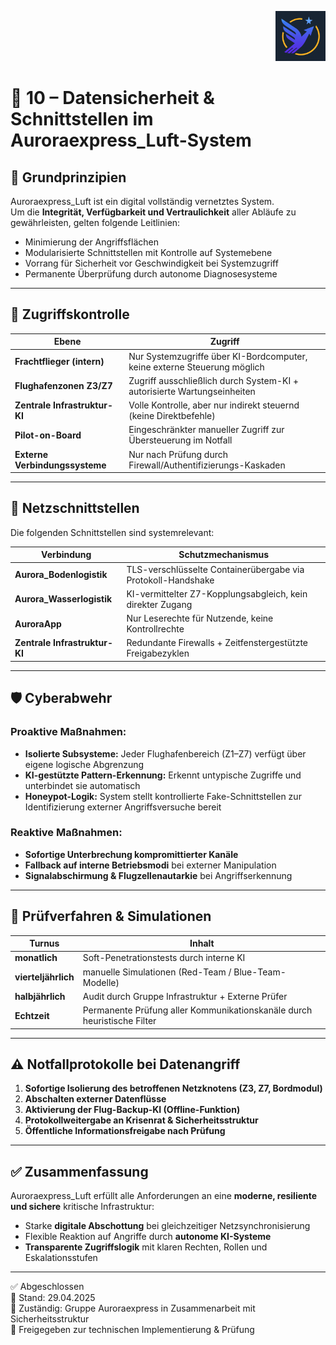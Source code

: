 <p align="right">
  <img src="./Auroraexpress_Luft_Logo.png" alt="Logo von Auroraexpress_Luft" height="80">
</p>
<!--
Autor: Fabio Weidner
Version: 1.0
Sektion: Infrastruktur – Auroraexpress_Luft
Veröffentlichung: April 2025
-->

# 🔐 10 – Datensicherheit & Schnittstellen im Auroraexpress_Luft-System

## 🧱 Grundprinzipien

Auroraexpress_Luft ist ein digital vollständig vernetztes System.  
Um die **Integrität, Verfügbarkeit und Vertraulichkeit** aller Abläufe zu gewährleisten, gelten folgende Leitlinien:

- Minimierung der Angriffsflächen
- Modularisierte Schnittstellen mit Kontrolle auf Systemebene
- Vorrang für Sicherheit vor Geschwindigkeit bei Systemzugriff
- Permanente Überprüfung durch autonome Diagnosesysteme

---

## 🧠 Zugriffskontrolle

| Ebene | Zugriff |
|-------|---------|
| **Frachtflieger (intern)** | Nur Systemzugriffe über KI-Bordcomputer, keine externe Steuerung möglich |
| **Flughafenzonen Z3/Z7** | Zugriff ausschließlich durch System-KI + autorisierte Wartungseinheiten |
| **Zentrale Infrastruktur-KI** | Volle Kontrolle, aber nur indirekt steuernd (keine Direktbefehle) |
| **Pilot-on-Board** | Eingeschränkter manueller Zugriff zur Übersteuerung im Notfall |
| **Externe Verbindungssysteme** | Nur nach Prüfung durch Firewall/Authentifizierungs-Kaskaden |

---

## 🧩 Netzschnittstellen

Die folgenden Schnittstellen sind systemrelevant:

| Verbindung | Schutzmechanismus |
|------------|--------------------|
| **Aurora_Bodenlogistik** | TLS-verschlüsselte Containerübergabe via Protokoll-Handshake |
| **Aurora_Wasserlogistik** | KI-vermittelter Z7-Kopplungsabgleich, kein direkter Zugang |
| **AuroraApp** | Nur Leserechte für Nutzende, keine Kontrollrechte |
| **Zentrale Infrastruktur-KI** | Redundante Firewalls + Zeitfenstergestützte Freigabezyklen |

---

## 🛡️ Cyberabwehr

### Proaktive Maßnahmen:

- **Isolierte Subsysteme:** Jeder Flughafenbereich (Z1–Z7) verfügt über eigene logische Abgrenzung
- **KI-gestützte Pattern-Erkennung:** Erkennt untypische Zugriffe und unterbindet sie automatisch
- **Honeypot-Logik:** System stellt kontrollierte Fake-Schnittstellen zur Identifizierung externer Angriffsversuche bereit

### Reaktive Maßnahmen:

- **Sofortige Unterbrechung kompromittierter Kanäle**
- **Fallback auf interne Betriebsmodi** bei externer Manipulation
- **Signalabschirmung & Flugzellenautarkie** bei Angriffserkennung

---

## 🧪 Prüfverfahren & Simulationen

| Turnus | Inhalt |
|--------|--------|
| **monatlich** | Soft-Penetrationstests durch interne KI |
| **vierteljährlich** | manuelle Simulationen (Red-Team / Blue-Team-Modelle) |
| **halbjährlich** | Audit durch Gruppe Infrastruktur + Externe Prüfer |
| **Echtzeit** | Permanente Prüfung aller Kommunikationskanäle durch heuristische Filter |

---

## ⚠️ Notfallprotokolle bei Datenangriff

1. **Sofortige Isolierung des betroffenen Netzknotens (Z3, Z7, Bordmodul)**
2. **Abschalten externer Datenflüsse**
3. **Aktivierung der Flug-Backup-KI (Offline-Funktion)**
4. **Protokollweitergabe an Krisenrat & Sicherheitsstruktur**
5. **Öffentliche Informationsfreigabe nach Prüfung**

---

## ✅ Zusammenfassung

Auroraexpress_Luft erfüllt alle Anforderungen an eine **moderne, resiliente und sichere** kritische Infrastruktur:

- Starke **digitale Abschottung** bei gleichzeitiger Netzsynchronisierung
- Flexible Reaktion auf Angriffe durch **autonome KI-Systeme**
- **Transparente Zugriffslogik** mit klaren Rechten, Rollen und Eskalationsstufen

---

✅ Abgeschlossen  
📅 Stand: 29.04.2025  
🏩 Zuständig: Gruppe Auroraexpress in Zusammenarbeit mit Sicherheitsstruktur  
🔐 Freigegeben zur technischen Implementierung & Prüfung
